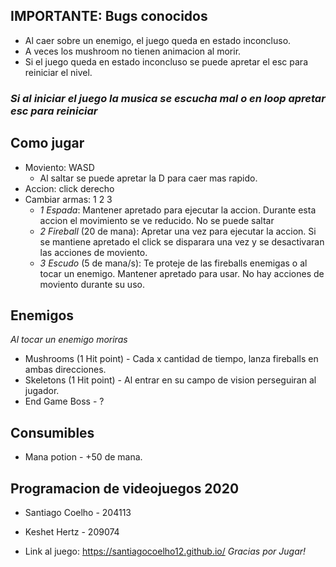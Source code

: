 
 
## IMPORTANTE: Bugs conocidos
* Al caer sobre un enemigo, el juego queda en estado inconcluso.
* A veces los mushroom no tienen animacion al morir.
* Si el juego queda en estado inconcluso se puede apretar el esc para reiniciar el nivel.
### *Si al iniciar el juego la musica se escucha mal o en loop apretar esc para reiniciar*

## Como jugar
* Moviento: WASD
  * Al saltar se puede apretar la D para caer mas rapido.
* Accion: click derecho
* Cambiar armas: 1 2 3 
  * *1* *Espada*: Mantener apretado para ejecutar la accion. Durante esta accion el movimiento se ve reducido. No se puede saltar
  * *2* *Fireball* (20 de mana): Apretar una vez para ejecutar la accion. Si se mantiene apretado el click se disparara una vez y se desactivaran las acciones de moviento.
  * *3* *Escudo* (5 de mana/s): Te proteje de las fireballs enemigas o al tocar un enemigo. Mantener apretado para usar. No hay acciones de moviento durante su uso.
  
 ## Enemigos
 *Al tocar un enemigo moriras*
 * Mushrooms (1 Hit point) - Cada x cantidad de tiempo, lanza fireballs en ambas direcciones.
 * Skeletons (1 Hit point) - Al entrar en su campo de vision perseguiran al jugador.
 * End Game Boss - ?
 
 ## Consumibles
 * Mana potion - +50 de mana.
 

## Programacion de videojuegos 2020
 * Santiago Coelho - 204113
 * Keshet Hertz - 209074
 
* Link al juego: https://santiagocoelho12.github.io/
*Gracias por Jugar!*
